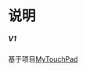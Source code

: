 # 说明

##### V1

基于项目[MyTouchPad](https://github.com/bweq8527/MyTouchPad/tree/main/0_Tests/2.ChargingManager)
